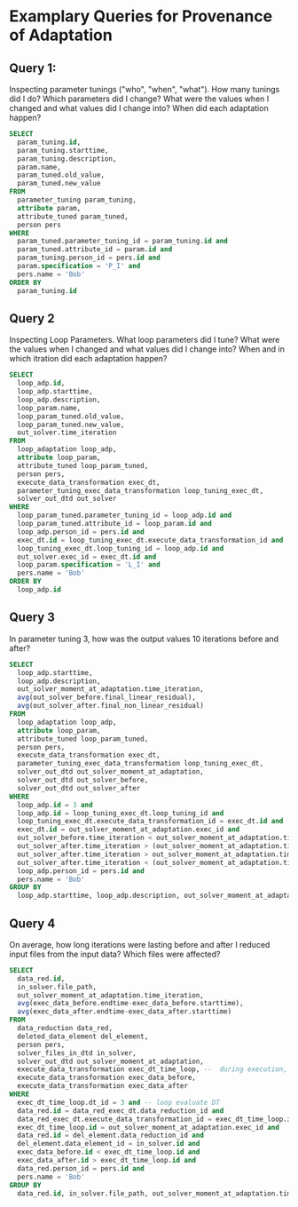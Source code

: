 # Examplary Queries for Provenance of Adaptation

## Query 1:
Inspecting parameter tunings ("who", "when", "what"). How many tunings did I do? Which parameters did I change? What were the values when I changed and what values did I change into? When did each adaptation happen?

```sql
SELECT
  param_tuning.id,
  param_tuning.starttime,
  param_tuning.description,
  param.name,
  param_tuned.old_value,
  param_tuned.new_value
FROM
  parameter_tuning param_tuning,
  attribute param,
  attribute_tuned param_tuned,
  person pers
WHERE
  param_tuned.parameter_tuning_id = param_tuning.id and
  param_tuned.attribute_id = param.id and
  param_tuning.person_id = pers.id and  
  param.specification = 'P_I' and  
  pers.name = 'Bob'
ORDER BY
  param_tuning.id
```

## Query 2
Inspecting Loop Parameters. What loop parameters did I tune? What were the values when I changed and what values did I change into? When and in which itration did each adaptation happen?
```sql
SELECT
  loop_adp.id,
  loop_adp.starttime,
  loop_adp.description,
  loop_param.name,
  loop_param_tuned.old_value,
  loop_param_tuned.new_value,
  out_solver.time_iteration
FROM
  loop_adaptation loop_adp,
  attribute loop_param,
  attribute_tuned loop_param_tuned,
  person pers,
  execute_data_transformation exec_dt,
  parameter_tuning_exec_data_transformation loop_tuning_exec_dt,
  solver_out_dtd out_solver
WHERE
  loop_param_tuned.parameter_tuning_id = loop_adp.id and
  loop_param_tuned.attribute_id = loop_param.id and
  loop_adp.person_id = pers.id and  
  exec_dt.id = loop_tuning_exec_dt.execute_data_transformation_id and
  loop_tuning_exec_dt.loop_tuning_id = loop_adp.id and
  out_solver.exec_id = exec_dt.id and
  loop_param.specification = 'L_I' and  
  pers.name = 'Bob'
ORDER BY
  loop_adp.id
```

## Query 3
In parameter tuning 3, how was the output values 10 iterations before and after?
```sql
SELECT
  loop_adp.starttime,
  loop_adp.description,
  out_solver_moment_at_adaptation.time_iteration,
  avg(out_solver_before.final_linear_residual),
  avg(out_solver_after.final_non_linear_residual)  
FROM
  loop_adaptation loop_adp,
  attribute loop_param,
  attribute_tuned loop_param_tuned,
  person pers,
  execute_data_transformation exec_dt,
  parameter_tuning_exec_data_transformation loop_tuning_exec_dt,
  solver_out_dtd out_solver_moment_at_adaptation,
  solver_out_dtd out_solver_before,
  solver_out_dtd out_solver_after
WHERE
  loop_adp.id = 3 and
  loop_adp.id = loop_tuning_exec_dt.loop_tuning_id and
  loop_tuning_exec_dt.execute_data_transformation_id = exec_dt.id and
  exec_dt.id = out_solver_moment_at_adaptation.exec_id and
  out_solver_before.time_iteration < out_solver_moment_at_adaptation.time_iteration and
  out_solver_after.time_iteration > (out_solver_moment_at_adaptation.time_iteration - 10) and
  out_solver_after.time_iteration > out_solver_moment_at_adaptation.time_iteration and
  out_solver_after.time_iteration < (out_solver_moment_at_adaptation.time_iteration + 10) and
  loop_adp.person_id = pers.id and  
  pers.name = 'Bob'
GROUP BY
  loop_adp.starttime, loop_adp.description, out_solver_moment_at_adaptation.time_iteration
```

## Query 4
On average, how long iterations were lasting before and after I reduced input files from the input data? Which files were affected?
```sql
SELECT
  data_red.id,
  in_solver.file_path,
  out_solver_moment_at_adaptation.time_iteration,
  avg(exec_data_before.endtime-exec_data_before.starttime),
  avg(exec_data_after.endtime-exec_data_after.starttime)
FROM
  data_reduction data_red,
  deleted_data_element del_element,
  person pers,
  solver_files_in_dtd in_solver,
  solver_out_dtd out_solver_moment_at_adaptation,
  execute_data_transformation exec_dt_time_loop, --  during execution, there is always a dt_time_loop running in a time loop simulation
  execute_data_transformation exec_data_before,
  execute_data_transformation exec_data_after
WHERE
  exec_dt_time_loop.dt_id = 3 and -- loop evaluate DT
  data_red.id = data_red_exec_dt.data_reduction_id and
  data_red_exec_dt.execute_data_transformation_id = exec_dt_time_loop.id and
  exec_dt_time_loop.id = out_solver_moment_at_adaptation.exec_id and
  data_red.id = del_element.data_reduction_id and
  del_element.data_element_id = in_solver.id and  
  exec_data_before.id < exec_dt_time_loop.id and
  exec_data_after.id > exec_dt_time_loop.id and
  data_red.person_id = pers.id and  
  pers.name = 'Bob'
GROUP BY
  data_red.id, in_solver.file_path, out_solver_moment_at_adaptation.time_iteration
```
